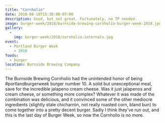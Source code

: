 ```yaml
---
title: "Cornholio"
date: 2018-08-18T15:38:00-07:00
description: Good, but not great. Fortunately, no TP needed.
image: burger-week/2018/burnside-brewing-cornholio-burger-week-2018.jpg
gallery: 
  -
    img: burger-week/2018/cornholio-internals.jpg
event:
  - Portland Burger Week
    - 2018
foods:
  - burger
location: Burnside Brewing Company
---
```

The Burnside Brewing Cornholio had the unintended honor of being #portlandburgerweek burger number 10. A solid but unexceptional meal, save for the incredible jalapeno cream cheese. Was it just jalapenos and cream cheese, or something more complex? Whatever it was made of the combination was delicious, and it convinced some of the other mediocre ingredients (slightly stale chicharrón, not really roasted corn, bland bun) to come together into a pretty decent burger. Sadly I think they've run out, and this is the last day of Burger Week, so now the Cornholio is no more.